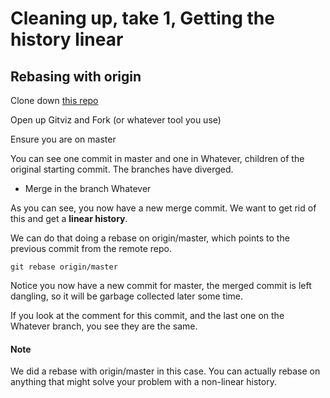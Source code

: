 # Cleaning up, take 1, Getting the history linear



## Rebasing with origin

Clone down [this repo](https://github.com/OsirisTerje/exercise43)

Open up Gitviz and Fork (or whatever tool you use)

Ensure you are on master

You can see one commit in master and one in Whatever, children of the original starting commit.  The branches have diverged.

* Merge in the branch Whatever

As you can see, you now have a new merge commit.  We want to get rid of this and get a **linear history**.

We can do that doing a rebase on origin/master, which points to the previous commit from the remote repo.

```
git rebase origin/master
```

Notice you now have a new commit for master, the merged commit is left dangling, so it will be garbage collected later some time.

If you look at the comment for this commit, and the last one on the Whatever branch, you see they are the same.

#### Note

We did a rebase with origin/master in this case.  You can actually rebase on anything that might solve your problem with a non-linear history.




